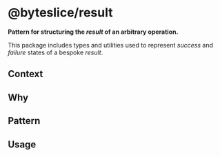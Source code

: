# @byteslice/result

**Pattern for structuring the _result_ of an arbitrary operation.**

This package includes types and utilities used to represent _success_ and _failure_ states of a bespoke _result_.

## Context

<!-- TODO -->

## Why

<!-- TODO -->

## Pattern

<!-- TODO -->

## Usage

<!-- TODO -->
